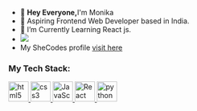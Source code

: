 - 👋 <b>Hey Everyone,</b>I'm Monika
- 💞️ Aspiring Frontend Web Developer based in India.
- 🌱 I’m Currently Learning React js.
- ![](https://komarev.com/ghpvc/?username=Monika5S)
- My SheCodes profile <a href="https://www.shecodes.io/graduates/52606-monika-singh" target="_blank">visit here</a>

<h3 align="left">My Tech Stack:</h3>
<p align="left"> 
 <a href="https://developer.mozilla.org/en-US/docs/Learn/HTML" target="_blank"> 
   <img src="https://cdn.jsdelivr.net/gh/devicons/devicon/icons/html5/html5-original-wordmark.svg"  alt="html5" width="40" height="40"/>
 </a> 
 
 <a href="https://developer.mozilla.org/en-US/docs/Learn/CSS" target="_blank"> 
  <img src="https://cdn.jsdelivr.net/gh/devicons/devicon/icons/css3/css3-original-wordmark.svg" alt="css3" width="40" height="40"/> 
 </a>
 
 <a href="https://developer.mozilla.org/en-US/docs/Web/JavaScript/Guide" target="_blank">
 <img src="https://cdn.jsdelivr.net/gh/devicons/devicon/icons/javascript/javascript-original.svg" alt="JavaScript" width="40" height="40"/>
 </a>
 
 <a href="https://beta.reactjs.org/" target="_blank">
  <img src="https://cdn.jsdelivr.net/gh/devicons/devicon/icons/react/react-original-wordmark.svg" alt="React" width="40" height="40"/>
 </a>
 
  <a href="https://www.python.org" target="_blank"> 
  <img src="https://cdn.jsdelivr.net/gh/devicons/devicon/icons/python/python-original-wordmark.svg" alt="python" width="40" height="40"/> 
 </a> 
</p>
<!--🌱<b> I'm a B.Sc(Hons.)</b> final year <b>Computer Science</b> student.
- 👀 I’m interested in Technology, Clouds.
- 🌱 I’m currently learning Cloud Services and Meditation.
- 💞️ I’m looking to collaborate on something Beginner Friendly.
 - 📫 connect me <a href="https://www.linkedin.com/in/monika-s-a6a1141a5/">here</a> on LinkedIn. -->

<!---
Monika5S/Monika5S is a ✨ special ✨ repository because its `README.md` (this file) appears on your GitHub profile.
You can click the Preview link to take a look at your changes.
--->
